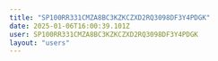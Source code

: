 ```yaml
---
title: "SP100RR331CMZA8BC3KZKCZXD2RQ3098DF3Y4PDGK"
date: 2025-01-06T16:00:39.101Z
user: SP100RR331CMZA8BC3KZKCZXD2RQ3098DF3Y4PDGK
layout: "users"
---
```

    